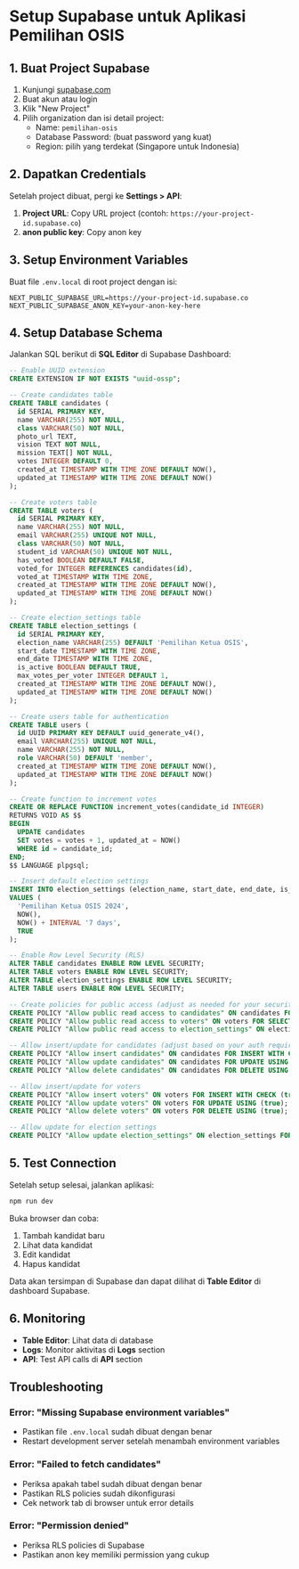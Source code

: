 # Setup Supabase untuk Aplikasi Pemilihan OSIS

## 1. Buat Project Supabase

1. Kunjungi [supabase.com](https://supabase.com)
2. Buat akun atau login
3. Klik "New Project"
4. Pilih organization dan isi detail project:
   - Name: `pemilihan-osis`
   - Database Password: (buat password yang kuat)
   - Region: pilih yang terdekat (Singapore untuk Indonesia)

## 2. Dapatkan Credentials

Setelah project dibuat, pergi ke **Settings > API**:

1. **Project URL**: Copy URL project (contoh: `https://your-project-id.supabase.co`)
2. **anon public key**: Copy anon key

## 3. Setup Environment Variables

Buat file `.env.local` di root project dengan isi:

```env
NEXT_PUBLIC_SUPABASE_URL=https://your-project-id.supabase.co
NEXT_PUBLIC_SUPABASE_ANON_KEY=your-anon-key-here
```

## 4. Setup Database Schema

Jalankan SQL berikut di **SQL Editor** di Supabase Dashboard:

```sql
-- Enable UUID extension
CREATE EXTENSION IF NOT EXISTS "uuid-ossp";

-- Create candidates table
CREATE TABLE candidates (
  id SERIAL PRIMARY KEY,
  name VARCHAR(255) NOT NULL,
  class VARCHAR(50) NOT NULL,
  photo_url TEXT,
  vision TEXT NOT NULL,
  mission TEXT[] NOT NULL,
  votes INTEGER DEFAULT 0,
  created_at TIMESTAMP WITH TIME ZONE DEFAULT NOW(),
  updated_at TIMESTAMP WITH TIME ZONE DEFAULT NOW()
);

-- Create voters table
CREATE TABLE voters (
  id SERIAL PRIMARY KEY,
  name VARCHAR(255) NOT NULL,
  email VARCHAR(255) UNIQUE NOT NULL,
  class VARCHAR(50) NOT NULL,
  student_id VARCHAR(50) UNIQUE NOT NULL,
  has_voted BOOLEAN DEFAULT FALSE,
  voted_for INTEGER REFERENCES candidates(id),
  voted_at TIMESTAMP WITH TIME ZONE,
  created_at TIMESTAMP WITH TIME ZONE DEFAULT NOW(),
  updated_at TIMESTAMP WITH TIME ZONE DEFAULT NOW()
);

-- Create election_settings table
CREATE TABLE election_settings (
  id SERIAL PRIMARY KEY,
  election_name VARCHAR(255) DEFAULT 'Pemilihan Ketua OSIS',
  start_date TIMESTAMP WITH TIME ZONE,
  end_date TIMESTAMP WITH TIME ZONE,
  is_active BOOLEAN DEFAULT TRUE,
  max_votes_per_voter INTEGER DEFAULT 1,
  created_at TIMESTAMP WITH TIME ZONE DEFAULT NOW(),
  updated_at TIMESTAMP WITH TIME ZONE DEFAULT NOW()
);

-- Create users table for authentication
CREATE TABLE users (
  id UUID PRIMARY KEY DEFAULT uuid_generate_v4(),
  email VARCHAR(255) UNIQUE NOT NULL,
  name VARCHAR(255) NOT NULL,
  role VARCHAR(50) DEFAULT 'member',
  created_at TIMESTAMP WITH TIME ZONE DEFAULT NOW(),
  updated_at TIMESTAMP WITH TIME ZONE DEFAULT NOW()
);

-- Create function to increment votes
CREATE OR REPLACE FUNCTION increment_votes(candidate_id INTEGER)
RETURNS VOID AS $$
BEGIN
  UPDATE candidates 
  SET votes = votes + 1, updated_at = NOW()
  WHERE id = candidate_id;
END;
$$ LANGUAGE plpgsql;

-- Insert default election settings
INSERT INTO election_settings (election_name, start_date, end_date, is_active) 
VALUES (
  'Pemilihan Ketua OSIS 2024',
  NOW(),
  NOW() + INTERVAL '7 days',
  TRUE
);

-- Enable Row Level Security (RLS)
ALTER TABLE candidates ENABLE ROW LEVEL SECURITY;
ALTER TABLE voters ENABLE ROW LEVEL SECURITY;
ALTER TABLE election_settings ENABLE ROW LEVEL SECURITY;
ALTER TABLE users ENABLE ROW LEVEL SECURITY;

-- Create policies for public access (adjust as needed for your security requirements)
CREATE POLICY "Allow public read access to candidates" ON candidates FOR SELECT USING (true);
CREATE POLICY "Allow public read access to voters" ON voters FOR SELECT USING (true);
CREATE POLICY "Allow public read access to election_settings" ON election_settings FOR SELECT USING (true);

-- Allow insert/update for candidates (adjust based on your auth requirements)
CREATE POLICY "Allow insert candidates" ON candidates FOR INSERT WITH CHECK (true);
CREATE POLICY "Allow update candidates" ON candidates FOR UPDATE USING (true);
CREATE POLICY "Allow delete candidates" ON candidates FOR DELETE USING (true);

-- Allow insert/update for voters
CREATE POLICY "Allow insert voters" ON voters FOR INSERT WITH CHECK (true);
CREATE POLICY "Allow update voters" ON voters FOR UPDATE USING (true);
CREATE POLICY "Allow delete voters" ON voters FOR DELETE USING (true);

-- Allow update for election settings
CREATE POLICY "Allow update election_settings" ON election_settings FOR UPDATE USING (true);
```

## 5. Test Connection

Setelah setup selesai, jalankan aplikasi:

```bash
npm run dev
```

Buka browser dan coba:
1. Tambah kandidat baru
2. Lihat data kandidat
3. Edit kandidat
4. Hapus kandidat

Data akan tersimpan di Supabase dan dapat dilihat di **Table Editor** di dashboard Supabase.

## 6. Monitoring

- **Table Editor**: Lihat data di database
- **Logs**: Monitor aktivitas di **Logs** section
- **API**: Test API calls di **API** section

## Troubleshooting

### Error: "Missing Supabase environment variables"
- Pastikan file `.env.local` sudah dibuat dengan benar
- Restart development server setelah menambah environment variables

### Error: "Failed to fetch candidates"
- Periksa apakah tabel sudah dibuat dengan benar
- Pastikan RLS policies sudah dikonfigurasi
- Cek network tab di browser untuk error details

### Error: "Permission denied"
- Periksa RLS policies di Supabase
- Pastikan anon key memiliki permission yang cukup































